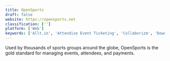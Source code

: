 ```yaml
---
title: OpenSports
draft: false 
website: https://opensports.net
classification: ['']
platform: ['Web']
keywords: ['Allt.in', 'Attendize Event Ticketing', 'Collaborizm', 'DownToMeet', 'Eventbrite', 'Framalistes', 'GotSoccer', 'GroupSpaces', 'Korrio', 'Meetup', 'Mobilizon', 'Openki', 'SportEasy', 'Sportlyzer', 'Stuff', 'Team App', 'Teamer.net', 'Wiggio', 'Yahoo! Groups']
---
```

Used by thousands of sports groups around the globe, OpenSports is the gold standard for managing events, attendees, and payments.